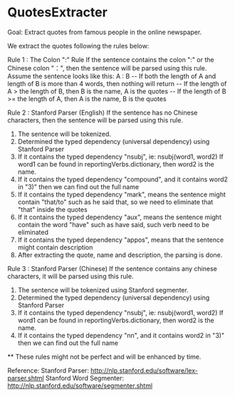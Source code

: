 # QuotesExtracter
Goal: Extract quotes from famous people in the online newspaper.


We extract the quotes following the rules below:

Rule 1 : The Colon ":" Rule
If the sentence contains the colon ":" or the Chinese colon "：", then
the sentence will be parsed using this rule.
Assume the sentence looks like this: 
A : B
-- If both the length of A and length of B is more than 4 words, then
nothing will return
-- If the length of A > the length of B,
then B is the name, A is the quotes
-- If the length of B  >= the length of A,
then A is the name, B is the quotes

Rule 2 : Stanford Parser (English)
If the sentence has no Chinese characters, then the sentence will be
parsed using this rule.

1) The sentence will be tokenized.
2) Determined the typed dependency (universal dependency) using Stanford
Parser
3) If it contains the typed dependency "nsubj", ie: nsubj(word1, word2)
If word1 can be found in reportingVerbs.dictionary,
then word2 is the name.
4) If it contains the typed dependency "compound", and it contains word2
in "3)" then we can find out the full name
5) If it contains the typed dependency "mark", means the sentence might 
contain "that/to" such as he said that, so we need to eliminate that "that"
inside the quotes
6) If it contains the typed dependency "aux", means the sentence might
contain the word "have" such as have said, such verb need to be eliminated
7) If it contains the typed dependency "appos", means that the 
sentence might contain description
8) After extracting the quote, name and description, the parsing is done.

Rule 3 : Stanford Parser (Chinese)
If the sentence contains any chinese characters, it will be parsed using 
this rule.
 
1) The sentence will be tokenized using Stanford segmenter.
2) Determined the typed dependency (universal dependency) using Stanford
Parser
3) If it contains the typed dependency "nsubj", ie: nsubj(word1, word2)
If word1 can be found in reportingVerbs.dictionary,
then word2 is the name.
4) If it contains the typed dependency "nn", and it contains word2
in "3)" then we can find out the full name
 

 
** These rules might not be perfect and will be enhanced by time.
 
Reference:
Stanford Parser: http://nlp.stanford.edu/software/lex-parser.shtml
Stanford Word Segmenter: http://nlp.stanford.edu/software/segmenter.shtml